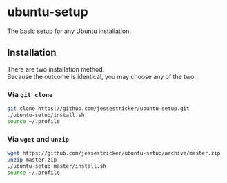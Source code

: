 # ubuntu-setup

The basic setup for any Ubuntu installation.

## Installation

There are two installation method.\
Because the outcome is identical, you may choose any of the two.

### Via `git clone`

```bash
git clone https://github.com/jessestricker/ubuntu-setup.git
./ubuntu-setup/install.sh
source ~/.profile
```

### Via `wget` and `unzip`

```bash
wget https://github.com/jessestricker/ubuntu-setup/archive/master.zip
unzip master.zip
./ubuntu-setup-master/install.sh
source ~/.profile
```
